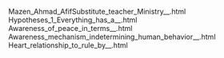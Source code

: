 Mazen_Ahmad_AfifSubstitute_teacher_Ministry__.html
Hypotheses_1_Everything_has_a__.html
Awareness_of_peace_in_terms__.html
Awareness_mechanism_indetermining_human_behavior__.html
Heart_relationship_to_rule_by__.html